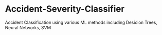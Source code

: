 # Accident-Severity-Classifier


Accident Classification using various ML methods including Desicion Trees, Neural Networks, SVM
